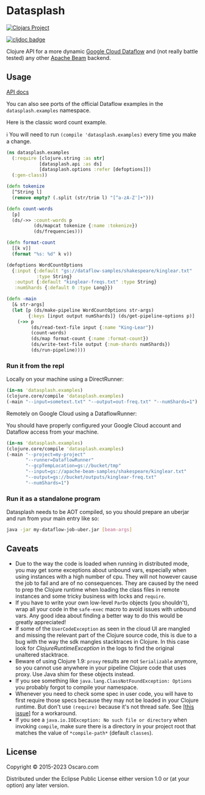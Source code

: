 # Datasplash

[![Clojars Project](https://img.shields.io/clojars/v/datasplash.svg)](https://clojars.org/datasplash)

[![cljdoc badge](https://cljdoc.org/badge/datasplash/datasplash)](https://cljdoc.org/d/datasplash/datasplash/CURRENT)


Clojure API for a more dynamic [Google Cloud Dataflow][gcloud] and (not really
battle tested) any other [Apache Beam][beam] backend.

[gcloud]: https://cloud.google.com/dataflow/
[beam]: https://beam.apache.org/

## Usage

[API docs](https://cljdoc.org/d/datasplash/datasplash/CURRENT/api/datasplash)

You can also see ports of the official Dataflow examples in the
`datasplash.examples` namespace.

Here is the classic word count example.

:information_source: You will need to run `(compile 'datasplash.examples)`
every time you make a change.

```clojure
(ns datasplash.examples
  (:require [clojure.string :as str]
            [datasplash.api :as ds]
            [datasplash.options :refer [defoptions]])
  (:gen-class))

(defn tokenize
  [^String l]
  (remove empty? (.split (str/trim l) "[^a-zA-Z']+")))

(defn count-words
  [p]
  (ds/->> :count-words p
          (ds/mapcat tokenize {:name :tokenize})
          (ds/frequencies)))

(defn format-count
  [[k v]]
  (format "%s: %d" k v))

(defoptions WordCountOptions
  {:input {:default "gs://dataflow-samples/shakespeare/kinglear.txt"
           :type String}
   :output {:default "kinglear-freqs.txt" :type String}
   :numShards {:default 0 :type Long}})

(defn -main
  [& str-args]
  (let [p (ds/make-pipeline WordCountOptions str-args)
        {:keys [input output numShards]} (ds/get-pipeline-options p)]
    (->> p
         (ds/read-text-file input {:name "King-Lear"})
         (count-words)
         (ds/map format-count {:name :format-count})
         (ds/write-text-file output {:num-shards numShards})
         (ds/run-pipeline))))
```

### Run it from the repl

Locally on your machine using a DirectRunner:

```clojure
(in-ns 'datasplash.examples)
(clojure.core/compile 'datasplash.examples)
(-main "--input=sometext.txt" "--output=out-freq.txt" "--numShards=1")
```

Remotely on Google Cloud using a DataflowRunner:

You should have properly configured your Google Cloud account and Dataflow
access from your machine.

```clojure
(in-ns 'datasplash.examples)
(clojure.core/compile 'datasplash.examples)
(-main "--project=my-project"
       "--runner=DataflowRunner"
       "--gcpTempLocation=gs://bucket/tmp"
       "--input=gs://apache-beam-samples/shakespeare/kinglear.txt"
       "--output=gs://bucket/outputs/kinglear-freq.txt"
       "--numShards=1")
```

### Run it as a standalone program

Datasplash needs to be AOT compiled, so you should prepare an uberjar and
run from your main entry like so:

```bash
java -jar my-dataflow-job-uber.jar [beam-args]
```


## Caveats

- Due to the way the code is loaded when running in distributed mode, you may
  get some exceptions about unbound vars, especially when using instances with
  a high number of cpu. They will not however cause the job to fail and are of
  no consequences. They are caused by the need to prep the Clojure runtime when
  loading the class files in remote instances and some tricky business with
  locks and `require`.
- If you have to write your own low-level `ParDo` objects (you shouldn't), wrap
  all your code in the `safe-exec` macro to avoid issues with unbound vars. Any
  good idea about finding a better way to do this would be greatly appreciated!
- If some of the `UserCodeException` as seen in the cloud UI are mangled and
  missing the relevant part of the Clojure source code, this is due to a bug
  with the way the sdk mangles stacktraces in Clojure. In this case look for
  _ClojureRuntimeException_ in the logs to find the original unaltered
  stacktrace.
- Beware of using Clojure 1.9: `proxy` results are not `Serializable` anymore,
  so you cannot use anywhere in your pipeline Clojure code that uses proxy. Use
  Java shim for these objects instead.
- If you see something like `java.lang.ClassNotFoundException: Options` you
  probably forgot to compile your namespace.
- Whenever you need to check some spec in user code, you will have to first require
  those specs because they may not be loaded in your Clojure runtime. But don't
  use `(require)` because it's not thread safe.
  See [[this issue]](https://clojure.atlassian.net/browse/CLJ-1876) for a workaround.
- If you see a `java.io.IOException: No such file or directory` when invoking
  `compile`, make sure there is a directory in your project root that matches
  the value of `*compile-path*` (default `classes`).


## License

Copyright © 2015-2023 Oscaro.com

Distributed under the Eclipse Public License either version 1.0 or (at your
option) any later version.
